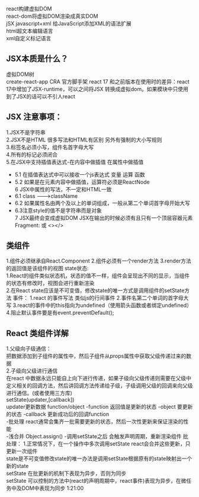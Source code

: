 <!-- 倒序 -->
react构建虚拟DOM  
react-dom将虚拟DOM渲染成真实DOM  
jSX javascript+xml 给JavaScript添加XML的语法扩展  
html超文本编辑语言  
xml自定义标记语言
## JSX本质是什么？
虚拟DOM树  
create-react-app CRA 官方脚手架
react 17 和之前版本在使用时的差异：react 17中增加了JSX-runtime，可以之间将JSX 转换成虚拟dom。如果模块中只使用到了JSX的话可以不引人react
## JSX 注意事项：
1.JSX不是字符串  
2.JSX不是HTML 很多写法和HTML有区别 另外有强制的大小写规则  
3.标签名必须小写，组件名首字母大写  
4.所有的标记必须闭合  
5.在JSX中支持插值表达式-在内容中做插值 在属性中做插值  
- 5.1  在插值表达式中可以接收一个js表达式 变量 运算 函数
- 5.2  如果是在元素内容中做插值，运算符必须是ReactNode  
6 JSX中属性的写法，不一定和HTML一致  
- 6.1 class --->className  
- 6.2 如果属性名由两个及以上的单词组成，一般从第二个单词首字母开始大写
- 6.3注意style的值不是字符串而是对象  
7 JSX最终会变成虚拟DOM JSX在输出的时候必须有且只有一个顶层容器元素 Fragment:<Fragment></Fragment>  或 <></>  
## 类组件  
1.组件必须继承自React.Component
2.组件必须有一个render方法
3.render方法的返回值是该组件的视图
 state状态:  
 1.React的组件类似状态机，状态的值不一样，组件会呈现出不同的显示，当组件的状态有修改时，视图会进行重新渲染  
 2.在React state应该是不可变值，修改state的唯一方式是调用组件的setState方法
 事件：
 1.react 的事件写法 类似js的行间事件
 2.事件名第二个单词的首字母大写
 3.react的事件中的this指向为undefined（使用箭头函数或者绑定undefined）
 4.阻止默认事件要是有event.preventDefault();  
## React 类组件详解
1.父级向子级通信：  
把数据添加到子组件的属性中，然后子组件从props属性中获取父级传递过来的数据  
2.子级向父级进行通信  
在react 中数据永远只能自上向下进行传递，如果子级向父级传递则需要在父级中定义相关的回调方法，然后讲回调方法传递给子级，子级调用父级的回调来向父级进行通信。(或者使用三方库)  
setState(updater,[callback])  
updater更新数据 function/object
-function  返回值是更新的状态
-object 要更新的状态
-callback 更新成功后的回调function  
-批处理 react通常会集齐一批需要更新的状态，然后一次性更新来保证渲染的性能  
-浅合并 Object.assign()
-调用setState之后 会触发声明周期，重新渲染组件
批处理：
1.正常情况下，在一个操作中多次调用setState react会合并这些更新，只更新一次组件  
state是不可变值修改state的唯一办法是调用setState根据原有的state映射出一个新的state  
setState 在批更新的机制下表现为异步，否则为同步  
setState 可以控制的方法中(react的声明周期中，react事件)表现为异步，在微任务中及DOM中表现为同步  1:21:00
